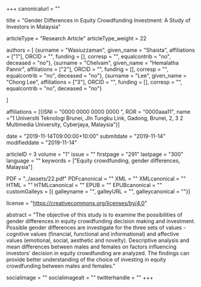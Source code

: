 +++
canonicalurl = ""

title = "Gender Differences in Equity Crowdfunding Investment:  A Study of Investors in Malaysia"

articleType = "Research Article"
articleType_weight = 22

authors = [
  {surname = "Wasiuzzaman",  given_name = "Shaista",  affiliations = ["1"],  ORCID = "", funding = [], corresp = "", equalcontrib = "no", deceased = "no"},
  {surname = "Chelvam",  given_name = "Hemalatha Pannir",  affiliations = ["2"],  ORCID = "", funding = [], corresp = "", equalcontrib = "no", deceased = "no"},
  {surname = "Lee",  given_name = "Chong Lee",  affiliations = ["3"],  ORCID = "", funding = [], corresp = "", equalcontrib = "no", deceased = "no"}
  
]

affiliations = [{ISNI = "0000 0000 0000 0000 ", ROR = "0000aaa11", name ="1 Universiti Teknologi Brunei, Jln Tungku Link, Gadong, Brunei, 2, 3 2	Multimedia University, Cyberjaya, Malaysia"}]

date = "2019-11-14T09:00:00+10:00"
submitdate = "2019-11-14"
modifieddate = "2019-11-14"

articleID = 3
volume = "1"
issue = ""
firstpage = "291"
lastpage = "300"
language = ""
keywords = ["Equity crowdfunding, gender differences, Malaysia"]


PDF = "../assets/22.pdf"
PDFcanonical = ""
XML = ""
XMLcanonical = ""
HTML = ""
HTMLcanonical = ""
EPUB = ""
EPUBcanonical = ""
customGalleys = [{ galleyname = "", galleyURL = "", galleycanonical = ""}]

license = "https://creativecommons.org/licenses/by/4.0"

abstract = "The objective of this study is to examine the possibilities of gender differences in equity crowdfunding decision making and investment.  Possible gender differences are investigate for the three sets of values - cognitive values (financial, functional and informational) and affective values (emotional, social, aesthetic and novelty). Descriptive analysis and mean differences between males and females on factors influencing investors’ decision in equity crowdfunding are analyzed. The findings can provide better understanding of the choice of investing in equity crowdfunding between males and females."


socialimage = ""
socialimagealt = ""
twitterhandle = ""
+++


